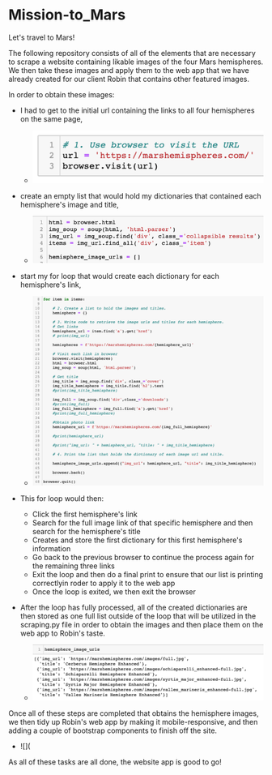 # Mission-to_Mars
Let's travel to Mars!

The following repository consists of all of the elements that are necessary to scrape a website containing likable images of the four Mars hemispheres. We then take these images and apply them to the web app that we have already created for our client Robin that contains other featured images. 

In order to obtain these images: 
  - I had to get to the initial url containing the links to all four hemispheres on the same page,
    - ![](Photos/Initial_url.png)
    
  - create an empty list that would hold my dictionaries that contained each hemisphere's image and title,
    - ![](Photos/Empty_list.png)

  - start my for loop that would create each dictionary for each hemisphere's link,
    - ![](Photos/For_Loop.png)
    
  - This for loop would then:
    
    - Click the first hemisphere's link 
    - Search for the full image link of that specific hemisphere and then search for the hemisphere's title 
    - Creates and store the first dictionary for this first hemisphere's information
    - Go back to the previous browser to continue the process again for the remaining three links
    - Exit the loop and then do a final print to ensure that our list is printing correctlyin roder to apply it to the web app
    - Once the loop is exited, we then exit the browser 
  
  - After the loop has fully processed, all of the created dictionaries are then stored as one full list outside of the loop that will be utilized in the scraping.py file in order to obtain the images and then place them on the web app to Robin's taste.
    - ![](Photos/Dictionaries.png)

Once all of these steps are completed that obtains the hemisphere images, we then tidy up Robin's web app by making it mobile-responsive, and then adding a couple of bootstrap components to finish off the site.
- ![](

As all of these tasks are all done, the website app is good to go!
